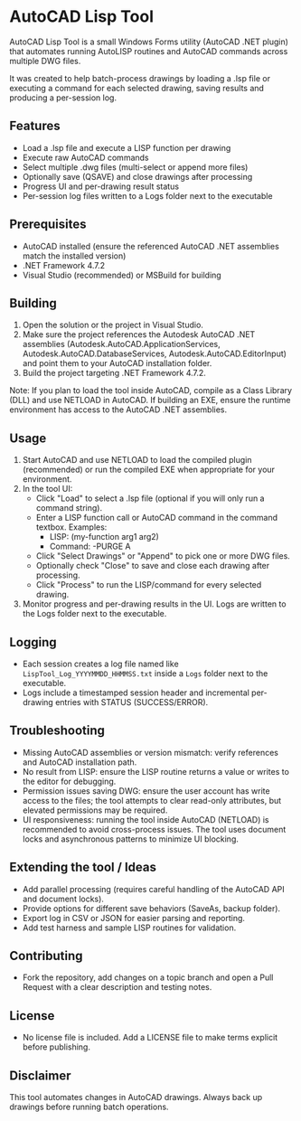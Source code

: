 # AutoCAD Lisp Tool

AutoCAD Lisp Tool is a small Windows Forms utility (AutoCAD .NET plugin) that automates running AutoLISP routines and AutoCAD commands across multiple DWG files.

It was created to help batch-process drawings by loading a .lsp file or executing a command for each selected drawing, saving results and producing a per-session log.

## Features
- Load a .lsp file and execute a LISP function per drawing
- Execute raw AutoCAD commands
- Select multiple .dwg files (multi-select or append more files)
- Optionally save (QSAVE) and close drawings after processing
- Progress UI and per-drawing result status
- Per-session log files written to a Logs folder next to the executable

## Prerequisites
- AutoCAD installed (ensure the referenced AutoCAD .NET assemblies match the installed version)
- .NET Framework 4.7.2
- Visual Studio (recommended) or MSBuild for building

## Building
1. Open the solution or the project in Visual Studio.
2. Make sure the project references the Autodesk AutoCAD .NET assemblies (Autodesk.AutoCAD.ApplicationServices, Autodesk.AutoCAD.DatabaseServices, Autodesk.AutoCAD.EditorInput) and point them to your AutoCAD installation folder.
3. Build the project targeting .NET Framework 4.7.2.

Note: If you plan to load the tool inside AutoCAD, compile as a Class Library (DLL) and use NETLOAD in AutoCAD. If building an EXE, ensure the runtime environment has access to the AutoCAD .NET assemblies.

## Usage
1. Start AutoCAD and use NETLOAD to load the compiled plugin (recommended) or run the compiled EXE when appropriate for your environment.
2. In the tool UI:
   - Click "Load" to select a .lsp file (optional if you will only run a command string).
   - Enter a LISP function call or AutoCAD command in the command textbox. Examples:
     - LISP: (my-function arg1 arg2)
     - Command: -PURGE A
   - Click "Select Drawings" or "Append" to pick one or more DWG files.
   - Optionally check "Close" to save and close each drawing after processing.
   - Click "Process" to run the LISP/command for every selected drawing.
3. Monitor progress and per-drawing results in the UI. Logs are written to the Logs folder next to the executable.

## Logging
- Each session creates a log file named like `LispTool_Log_YYYYMMDD_HHMMSS.txt` inside a `Logs` folder next to the executable.
- Logs include a timestamped session header and incremental per-drawing entries with STATUS (SUCCESS/ERROR).

## Troubleshooting
- Missing AutoCAD assemblies or version mismatch: verify references and AutoCAD installation path.
- No result from LISP: ensure the LISP routine returns a value or writes to the editor for debugging.
- Permission issues saving DWG: ensure the user account has write access to the files; the tool attempts to clear read-only attributes, but elevated permissions may be required.
- UI responsiveness: running the tool inside AutoCAD (NETLOAD) is recommended to avoid cross-process issues. The tool uses document locks and asynchronous patterns to minimize UI blocking.

## Extending the tool / Ideas
- Add parallel processing (requires careful handling of the AutoCAD API and document locks).
- Provide options for different save behaviors (SaveAs, backup folder).
- Export log in CSV or JSON for easier parsing and reporting.
- Add test harness and sample LISP routines for validation.

## Contributing
- Fork the repository, add changes on a topic branch and open a Pull Request with a clear description and testing notes.

## License
- No license file is included. Add a LICENSE file to make terms explicit before publishing.

## Disclaimer
This tool automates changes in AutoCAD drawings. Always back up drawings before running batch operations.